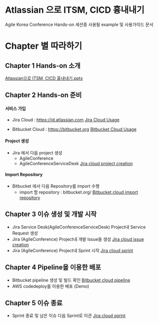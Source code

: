 # Atlassian 으로 ITSM, CICD 흉내내기
Agile Korea Conference Hands-on 세션중 사용될 example 및 사용가이드 문서

# Chapter 별 따라하기
## Chapter 1 Hands-on 소개
[Atlassian으로 ITSM, CICD 흉내내기.pptx](https://github.com/jacobbaek/agilekoreaconference/blob/master/files/Jira_Cloud_manual.pdf)

## Chapter 2 Hands-on 준비
#### 서비스 가입
- Jira Cloud : https://id.atlassian.com
[Jira Cloud Usage](https://github.com/jacobbaek/agilekoreaconference/blob/master/files/Jira_Cloud_manual.pdf)

- Bitbucket Cloud : https://bitbucket.org
[Bitbucket Cloud Usage](https://github.com/jacobbaek/agilekoreaconference/blob/master/files/Bitbucket_Cloud_manual.pdf)

#### Project 생성
- Jira 에서 다음 project 생성
  - AgileConference
  - AgileConferenceServiceDesk
  [Jira cloud project creation]()

#### Import Repository 
- Bitbucket 에서 다음 Repository를 import 수행
  - import 할 repository : bitbucket.org/
  [Bitbucket cloud import repository]()

## Chapter 3 이슈 생성 및 개발 시작
- Jira Service Desk(AgileConferenceServiceDesk) Project내 Service Request 생성
- Jira (AgileConference) Project내 개발 Issue들 생성
  [Jira cloud issue creation]()
- Jira (AgileConference) Project내 Sprint 시작
  [Jira cloud sprint]()

## Chapter 4 Pipeline을 이용한 배포
- Bitbucket pipeline 생성 및 빌드 확인
  [Bitbucket cloud pipeline]()
- AWS codedeploy를 이용한 배포 (Demo)

## Chapter 5 이슈 종료
- Sprint 종료 및 남은 이슈 다음 Sprint로 이관
  [Jira cloud sprint]()

